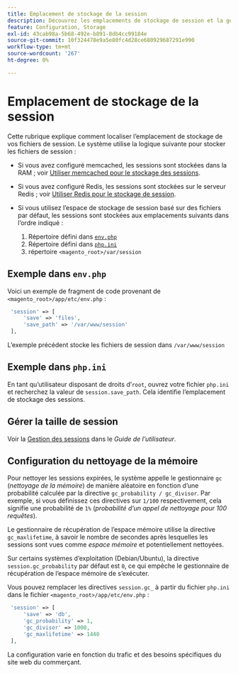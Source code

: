 ```yaml
---
title: Emplacement de stockage de la session
description: Découvrez les emplacements de stockage de session et la gestion des fichiers dans Adobe Commerce. Découvrez la logique de stockage et les options de configuration.
feature: Configuration, Storage
exl-id: 43cab98a-5b68-492e-b891-8db4cc99184e
source-git-commit: 10f324478e9a5e80fc4d28ce680929687291e990
workflow-type: tm+mt
source-wordcount: '267'
ht-degree: 0%

---
```


# Emplacement de stockage de la session

Cette rubrique explique comment localiser l’emplacement de stockage de vos fichiers de session. Le système utilise la logique suivante pour stocker les fichiers de session :

- Si vous avez configuré memcached, les sessions sont stockées dans la RAM ; voir [Utiliser memcached pour le stockage des sessions](memcached.md).
- Si vous avez configuré Redis, les sessions sont stockées sur le serveur Redis ; voir [Utiliser Redis pour le stockage de session](../cache/redis-session.md).
- Si vous utilisez l’espace de stockage de session basé sur des fichiers par défaut, les sessions sont stockées aux emplacements suivants dans l’ordre indiqué :

   1. Répertoire défini dans [`env.php`](#example-in-envphp)
   1. Répertoire défini dans [`php.ini`](#example-in-phpini)
   1. répertoire `<magento_root>/var/session`

## Exemple dans `env.php`

Voici un exemple de fragment de code provenant de `<magento_root>/app/etc/env.php` :

```php
 'session' => [
     'save' => 'files',
     'save_path' => '/var/www/session'
 ],
```

L’exemple précédent stocke les fichiers de session dans `/var/www/session`

## Exemple dans `php.ini`

En tant qu’utilisateur disposant de droits d’`root`, ouvrez votre fichier `php.ini` et recherchez la valeur de `session.save_path`. Cela identifie l’emplacement de stockage des sessions.

## Gérer la taille de session

Voir la [Gestion des sessions](https://experienceleague.adobe.com/fr/docs/commerce-admin/systems/security/security-session-management) dans le _Guide de l’utilisateur_.

## Configuration du nettoyage de la mémoire

Pour nettoyer les sessions expirées, le système appelle le gestionnaire `gc` (_nettoyage de la mémoire_) de manière aléatoire en fonction d’une probabilité calculée par la directive `gc_probability / gc_divisor`. Par exemple, si vous définissez ces directives sur `1/100` respectivement, cela signifie une probabilité de `1%` (_probabilité d’un appel de nettoyage pour 100 requêtes_).

Le gestionnaire de récupération de l’espace mémoire utilise la directive `gc_maxlifetime`, à savoir le nombre de secondes après lesquelles les sessions sont vues comme _espace mémoire_ et potentiellement nettoyées.

Sur certains systèmes d’exploitation (Debian/Ubuntu), la directive `session.gc_probability` par défaut est `0`, ce qui empêche le gestionnaire de récupération de l’espace mémoire de s’exécuter.

Vous pouvez remplacer les directives `session.gc_` à partir du fichier `php.ini` dans le fichier `<magento_root>/app/etc/env.php` :

```php
 'session' => [
     'save' => 'db',
     'gc_probability' => 1,
     'gc_divisor' => 1000,
     'gc_maxlifetime' => 1440
 ],
```

La configuration varie en fonction du trafic et des besoins spécifiques du site web du commerçant.
